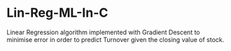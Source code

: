 # Lin-Reg-ML-In-C

Linear Regression algorithm implemented with Gradient Descent to minimise error in order to predict Turnover given the closing value of stock.
